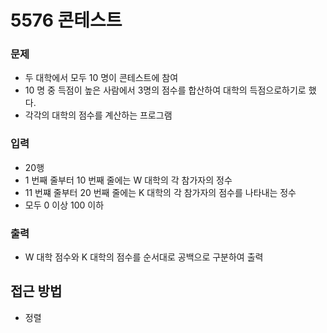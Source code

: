 5576 콘테스트
=============
### 문제
* 두 대학에서 모두 10 명이 콘테스트에 참여
* 10 명 중 득점이 높은 사람에서 3명의 점수를 합산하여 대학의 득점으로하기로 했다.
* 각각의 대학의 점수를 계산하는 프로그램
### 입력
* 20행
* 1 번째 줄부터 10 번째 줄에는 W 대학의 각 참가자의 정수
* 11 번쨰 줄부터 20 번째 줄에는 K 대학의 각 참가자의 점수를 나타내는 정수
* 모두 0 이상 100 이하
### 출력
* W 대학 점수와 K 대학의 점수를 순서대로 공백으로 구분하여 출력

접근 방법
-------------
* 정렬